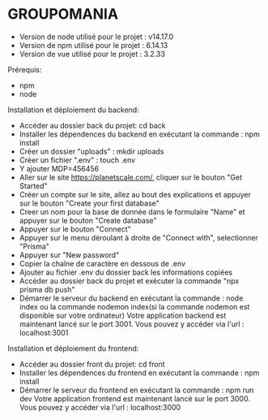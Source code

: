 # GROUPOMANIA

- Version de node utilisé pour le projet : v14.17.0
- Version de npm utilisé pour le projet : 6.14.13
- Version de vue utilisé pour le projet : 3.2.33

Prérequis:
- npm 
- node

Installation et déploiement du backend:
- Accéder au dossier back du projet: cd back
- Installer les dépendences du backend en exécutant la commande : npm install
- Créer un dossier "uploads" : mkdir uploads
- Créer un fichier ".env" : touch .env
- Y ajouter MDP=456456
- Aller sur le site https://planetscale.com/, cliquer sur le bouton "Get Started"
- Créer un compte sur le site, allez au bout des explications et appuyer sur le bouton "Create your first database"
- Creer un nom pour la base de donnée dans le formulaire "Name" et appuyer sur le bouton "Create database"
- Appuyer sur le bouton "Connect"
- Appuyer sur le menu déroulant à droite de "Connect with", selectionner "Prisma"
- Appuyer sur "New password"
- Copier la chaîne de caractère en dessous de .env 
- Ajouter au fichier .env du dossier back les informations copiées
- Accéder au dossier back du projet et exécuter la commande "npx prisma db push"
- Démarrer le serveur du backend en exécutant la commande : node index ou la commande nodemon index(si la commande nodemon est disponible sur votre ordinateur) 
Votre application backend est maintenant lancé sur le port 3001. Vous pouvez y accéder via l'url : localhost:3001

Installation et déploiement du frontend: 
- Accéder au dossier front du projet: cd front
- Installer les dépendences du frontend en exécutant la commande : npm install
- Démarrer le serveur du frontend en exécutant la commande : npm run dev
Votre application frontend est maintenant lancé sur le port 3000. Vous pouvez y accéder via l'url : localhost:3000

